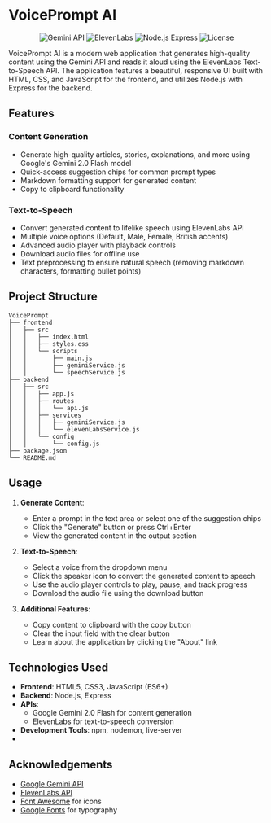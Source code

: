 # VoicePrompt AI

<p align="center">
  <img src="https://img.shields.io/badge/Gemini%20API-2.0%20Flash-blue" alt="Gemini API">
  <img src="https://img.shields.io/badge/ElevenLabs-TTS-orange" alt="ElevenLabs">
  <img src="https://img.shields.io/badge/Node.js-Express-green" alt="Node.js Express">
  <img src="https://img.shields.io/badge/License-MIT-yellow" alt="License">
</p>

VoicePrompt AI is a modern web application that generates high-quality content using the Gemini API and reads it aloud using the ElevenLabs Text-to-Speech API. The application features a beautiful, responsive UI built with HTML, CSS, and JavaScript for the frontend, and utilizes Node.js with Express for the backend.


## Features

### Content Generation
- Generate high-quality articles, stories, explanations, and more using Google's Gemini 2.0 Flash model
- Quick-access suggestion chips for common prompt types
- Markdown formatting support for generated content
- Copy to clipboard functionality

### Text-to-Speech
- Convert generated content to lifelike speech using ElevenLabs API
- Multiple voice options (Default, Male, Female, British accents)
- Advanced audio player with playback controls
- Download audio files for offline use
- Text preprocessing to ensure natural speech (removing markdown characters, formatting bullet points)

## Project Structure

```
VoicePrompt
├── frontend
│   ├── src
│   │   ├── index.html
│   │   ├── styles.css
│   │   └── scripts
│   │       ├── main.js
│   │       ├── geminiService.js
│   │       └── speechService.js
├── backend
│   ├── src
│   │   ├── app.js
│   │   ├── routes
│   │   │   └── api.js
│   │   ├── services
│   │   │   ├── geminiService.js
│   │   │   └── elevenLabsService.js
│   │   └── config
│   │       └── config.js
├── package.json
└── README.md
```


## Usage

1. **Generate Content**:
   - Enter a prompt in the text area or select one of the suggestion chips
   - Click the "Generate" button or press Ctrl+Enter
   - View the generated content in the output section

2. **Text-to-Speech**:
   - Select a voice from the dropdown menu
   - Click the speaker icon to convert the generated content to speech
   - Use the audio player controls to play, pause, and track progress
   - Download the audio file using the download button

3. **Additional Features**:
   - Copy content to clipboard with the copy button
   - Clear the input field with the clear button
   - Learn about the application by clicking the "About" link

## Technologies Used

- **Frontend**: HTML5, CSS3, JavaScript (ES6+)
- **Backend**: Node.js, Express
- **APIs**: 
  - Google Gemini 2.0 Flash for content generation
  - ElevenLabs for text-to-speech conversion
- **Development Tools**: npm, nodemon, live-server
- 

## Acknowledgements

- [Google Gemini API](https://ai.google.dev/)
- [ElevenLabs API](https://elevenlabs.io/)
- [Font Awesome](https://fontawesome.com/) for icons
- [Google Fonts](https://fonts.google.com/) for typography
